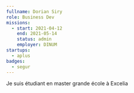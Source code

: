 ```yaml
---
fullname: Dorian Siry
role: Business Dev
missions:
  - start: 2021-04-12
    end: 2021-05-14
    status: admin
    employer: DINUM
startups:
  - aplus
badges:
  - segur
---
```


Je suis étudiant en master grande école à Excelia 
